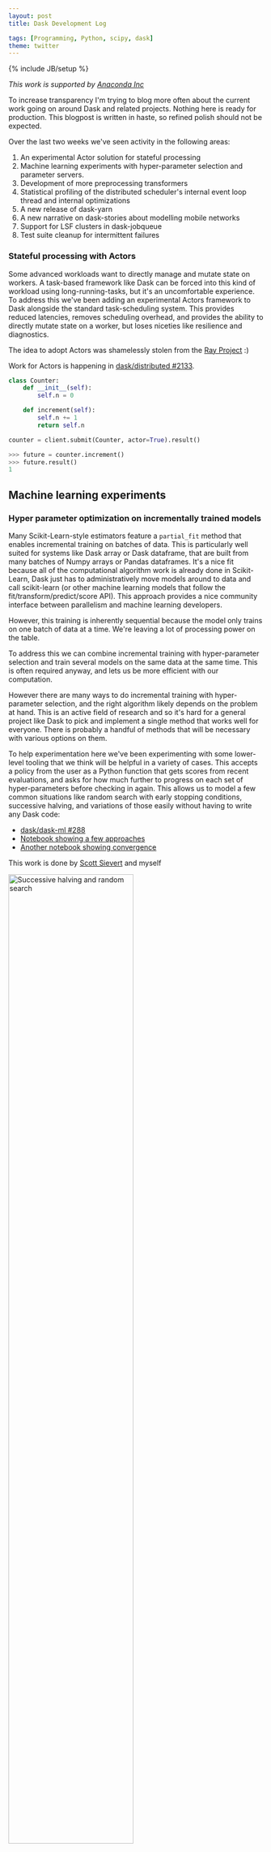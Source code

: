 ```yaml
---
layout: post
title: Dask Development Log

tags: [Programming, Python, scipy, dask]
theme: twitter
---
```

{% include JB/setup %}

*This work is supported by [Anaconda Inc](http://anaconda.com)*

To increase transparency I'm trying to blog more often about the current work
going on around Dask and related projects.  Nothing here is ready for
production.  This blogpost is written in haste, so refined polish should not be
expected.

Over the last two weeks we've seen activity in the following areas:

1.  An experimental Actor solution for stateful processing
1.  Machine learning experiments with hyper-parameter selection and parameter
    servers.
2.  Development of more preprocessing transformers
3.  Statistical profiling of the distributed scheduler's internal event loop
    thread and internal optimizations
4.  A new release of dask-yarn
5.  A new narrative on dask-stories about modelling mobile networks
5.  Support for LSF clusters in dask-jobqueue
6.  Test suite cleanup for intermittent failures



### Stateful processing with Actors

Some advanced workloads want to directly manage and mutate state on workers.  A
task-based framework like Dask can be forced into this kind of workload using
long-running-tasks, but it's an uncomfortable experience.  To address this
we've been adding an experimental Actors framework to Dask alongside the
standard task-scheduling system.  This provides reduced latencies, removes
scheduling overhead, and provides the ability to directly mutate state on a
worker, but loses niceties like resilience and diagnostics.

The idea to adopt Actors was shamelessly stolen from the [Ray Project](http://ray.readthedocs.io/en/latest/) :)

Work for Actors is happening in [dask/distributed #2133](https://github.com/dask/distributed/pull/2133).

```python
class Counter:
    def __init__(self):
        self.n = 0

    def increment(self):
        self.n += 1
        return self.n

counter = client.submit(Counter, actor=True).result()

>>> future = counter.increment()
>>> future.result()
1
```

## Machine learning experiments

### Hyper parameter optimization on incrementally trained models

Many Scikit-Learn-style estimators feature a `partial_fit` method that enables
incremental training on batches of data.  This is particularly well suited for
systems like Dask array or Dask dataframe, that are built from many batches of
Numpy arrays or Pandas dataframes.  It's a nice fit because all of the
computational algorithm work is already done in Scikit-Learn, Dask just has to
administratively move models around to data and call scikit-learn (or other
machine learning models that follow the fit/transform/predict/score API).  This
approach provides a nice community interface between parallelism and machine
learning developers.

However, this training is inherently sequential because the model only trains
on one batch of data at a time.  We're leaving a lot of processing power on the
table.

To address this we can combine incremental training with hyper-parameter
selection and train several models on the same data at the same time.  This is
often required anyway, and lets us be more efficient with our computation.

However there are many ways to do incremental training with hyper-parameter
selection, and the right algorithm likely depends on the problem at hand.
This is an active field of research and so it's hard for a general project like
Dask to pick and implement a single method that works well for everyone.  There
is probably a handful of methods that will be necessary with various options on
them.

To help experimentation here we've been experimenting with some lower-level
tooling that we think will be helpful in a variety of cases.  This accepts a
policy from the user as a Python function that gets scores from recent
evaluations, and asks for how much further to progress on each set of
hyper-parameters before checking in again.  This allows us to model a few
common situations like random search with early stopping conditions, successive
halving, and variations of those easily without having to write any Dask code:

-  [dask/dask-ml #288](https://github.com/dask/dask-ml/pull/288)
-  [Notebook showing a few approaches](https://gist.github.com/mrocklin/4c95bd26d15281d82e0bf2d27632e294)
-  [Another notebook showing convergence](https://gist.github.com/stsievert/c675b3a237a60efbd01dcb112e29115b)

This work is done by [Scott Sievert](http://github.com/stsievert) and myself

<img src="https://user-images.githubusercontent.com/1320475/43540881-7184496a-95b8-11e8-975a-96c2f17ee269.png"
     width="70%"
     alt="Successive halving and random search">

### Parameter Servers

To improve the speed of training large models [Scott
Sievert](https://github.com/stsievert) has been using Actors (mentioned above)
to develop simple examples for parameter servers.  These are helping to
identify and motivate performance and diagnostic improvements improvements
within Dask itself:

{% gist ff8a1df9300a82f15a2704e913469522 %}

These parameter servers manage the communication of models produced by
different workers, and leave the computation to the underlying deep learning
library. This is ongoing work.

### Dataframe Preprocessing Transformers

We've started to orient some of the Dask-ML work around case studies.  Our
first, written by [Scott Sievert](https://github.com/stsievert), uses the
Criteo dataset for ads.  It's a good example of a combined dense/sparse dataset
that can be somewhat large (around 1TB).  The first challenge we're running
into is preprocessing.  These have lead to a few preprocessing improvements:

-   [Label Encoder supports Pandas Categorical dask/dask-ml #310](https://github.com/dask/dask-ml/pull/310)
-   [Add Imputer with mean and median strategies dask/dask-ml #11](https://github.com/dask/dask-ml/pull/11)
-   [Ad OneHotEncoder dask/dask-ml #313](https://github.com/dask/dask-ml/pull/313)
-   [Add Hashing Vectorizer dask/dask-ml #122](https://github.com/dask/dask-ml/pull/122)
-   [Add ColumnTransformer dask/dask-ml #315](https://github.com/dask/dask-ml/pull/315)

Some of these are also based off of improved dataframe handling features in the
upcoming 0.20 release for Scikit-Learn.

This work is done by
[Roman Yurchak](https://github.com/dask/dask-ml/pull/122),
[James Bourbeau](https://github.com/jrbourbeau),
[Daniel Severo](https://github.com/daniel-severo), and
[Tom Augspurger](https://github.com/TomAugspurger).


### Profiling the main thread

Profiling concurrent code is hard.  Traditional profilers like CProfile become
confused by passing control between all of the different coroutines.  This
means that we haven't done a very comprehensive job of profiling and tuning the
distributed scheduler and workers.  Statistical profilers on the other hand
tend to do a bit better.  We've taken the statistical profiler that we usually
use on Dask worker threads (available in the dashboard on the "Profile" tab)
and have applied it to the central administrative threads running the Tornado
event loop as well.  This has highlighted a few issues that we weren't able to
spot before, and should hopefully result in reduced overhead in future
releases.

-  [dask/distributed #2144](https://github.com/dask/distributed/pull/2144)
-  [stackoverflow.com/questions/51582394/which-functions-are-free-when-profiling-tornado-asyncio](https://stackoverflow.com/questions/51582394/which-functions-are-free-when-profiling-tornado-asyncio)

<img src="https://user-images.githubusercontent.com/306380/43368136-4574f46c-930d-11e8-9d5b-6f4b4f6aeffe.png"
     width="70%"
     alt="Profile of event loop thread">


### New release of Dask-Yarn

There is a new release of [Dask-Yarn](http://dask-yarn.readthedocs.io/en/latest)
and the underlying library for managing Yarn jobs,
[Skein](https://jcrist.github.io/skein/).  These include a number of bug-fixes
and improved concurrency primitives for YARN applications.  The new features are
documented [here](https://jcrist.github.io/skein/key-value-store.html), and were
implemented in [jcrist/skein #40](https://github.com/jcrist/skein/pull/40).

This work was done by [Jim Crist](https://jcrist.github.io/)


### Support for LSF clusters in Dask-Jobqueue

[Dask-jobqueue](http://dask-jobqueue.readthedocs.io/en/latest/) supports Dask
use on traditional HPC cluster managers like SGE, SLURM, PBS, and others.
We've recently [added support for LSF clusters](http://dask-jobqueue.readthedocs.io/en/latest/generated/dask_jobqueue.LSFCluster.html#dask_jobqueue.LSFCluster)

Work was done in [dask/dask-jobqueue #78](https://github.com/dask/dask-jobqueue/pull/78) by [Ray Bell](https://github.com/raybellwaves).


### New Dask Story on mobile networks

The [Dask Stories](http://dask-stories.readthedocs.io/en/latest/)
repository holds narrative about how people use Dask.
[Sameer Lalwani](https://www.linkedin.com/in/lalwanisameer/)
recently added a story about using Dask to
[model mobile communication networks](http://dask-stories.readthedocs.io/en/latest/network-modeling.html).
It's worth a read.


### Test suite cleanup

The dask.distributed test suite has been suffering from intermittent failures
recently.  These are tests that fail very infrequently, and so are hard to
catch when writing them, but show up when future unrelated PRs run the test
suite on continuous integration and get failures.  They add friction to the
development process, but are expensive to track down (testing distributed
systems is hard).

We're taking a bit of time this week to track these down.  Progress here:

-  [dask/distributed #2146](https://github.com/dask/distributed/pull/2146)
-  [dask/distributed #2152](https://github.com/dask/distributed/pull/2152)
